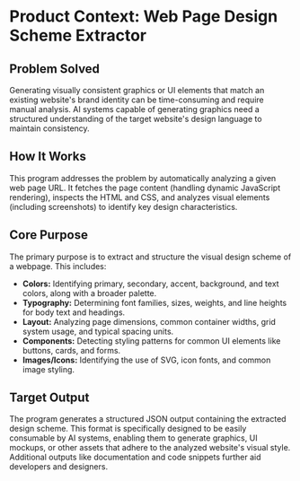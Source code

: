 # Product Context: Web Page Design Scheme Extractor

## Problem Solved

Generating visually consistent graphics or UI elements that match an existing website's brand identity can be time-consuming and require manual analysis. AI systems capable of generating graphics need a structured understanding of the target website's design language to maintain consistency.

## How It Works

This program addresses the problem by automatically analyzing a given web page URL. It fetches the page content (handling dynamic JavaScript rendering), inspects the HTML and CSS, and analyzes visual elements (including screenshots) to identify key design characteristics.

## Core Purpose

The primary purpose is to extract and structure the visual design scheme of a webpage. This includes:

-   **Colors:** Identifying primary, secondary, accent, background, and text colors, along with a broader palette.
-   **Typography:** Determining font families, sizes, weights, and line heights for body text and headings.
-   **Layout:** Analyzing page dimensions, common container widths, grid system usage, and typical spacing units.
-   **Components:** Detecting styling patterns for common UI elements like buttons, cards, and forms.
-   **Images/Icons:** Identifying the use of SVG, icon fonts, and common image styling.

## Target Output

The program generates a structured JSON output containing the extracted design scheme. This format is specifically designed to be easily consumable by AI systems, enabling them to generate graphics, UI mockups, or other assets that adhere to the analyzed website's visual style. Additional outputs like documentation and code snippets further aid developers and designers.
